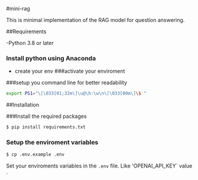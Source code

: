 #mini-rag

This is minimal implementation of the RAG model for question answering.

##Requirements 

-Python 3.8 or later 

### Install python using Anaconda 
- create your env
###activate your enviroment

###setup you command line for better readability 

```bash
export PS1="\[\033[01;32m\]\u@\h:\w\n\[\033[00m\]\$ "
```

##Installation

###Install the required packages 

```bash
$ pip install requirements.txt
```

### Setup the enviroment variables

```bash
$ cp .env.example .env
```

Set your enviroments variables in the `.env` file. Like 'OPENAI_API_KEY` value .